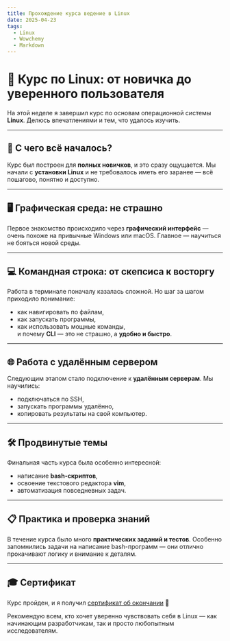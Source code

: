 ```yaml
---
title: Прохождение курса ведение в Linux
date: 2025-04-23
tags:
  - Linux
  - Wowchemy
  - Markdown
---
```


# 🐧 Курс по Linux: от новичка до уверенного пользователя

На этой неделе я завершил курс по основам операционной системы **Linux**. Делюсь впечатлениями и тем, что удалось изучить.

---

## 🚀 С чего всё началось?

Курс был построен для **полных новичков**, и это сразу ощущается. Мы начали с **установки Linux** и не требовалось иметь его заранее — всё пошагово, понятно и доступно.

---

## 🖥 Графическая среда: не страшно

Первое знакомство происходило через **графический интерфейс** — очень похоже на привычные Windows или macOS. Главное — научиться не бояться новой среды.

---

## 💻 Командная строка: от скепсиса к восторгу

Работа в терминале поначалу казалась сложной. Но шаг за шагом приходило понимание:  
- как навигировать по файлам,  
- как запускать программы,  
- как использовать мощные команды,  
и почему **CLI** — это не страшно, а **удобно и быстро**.

---

## 🌐 Работа с удалённым сервером

Следующим этапом стало подключение к **удалённым серверам**. Мы научились:
- подключаться по SSH,  
- запускать программы удалённо,  
- копировать результаты на свой компьютер.

---

## 🛠 Продвинутые темы

Финальная часть курса была особенно интересной:  
- написание **bash-скриптов**,  
- освоение текстового редактора **vim**,  
- автоматизация повседневных задач.

---

## 📋 Практика и проверка знаний

В течение курса было много **практических заданий и тестов**. Особенно запомнились задачи на написание bash-программ — они отлично прокачивают логику и внимание к деталям.

---

## 🎓 Сертификат

Курс пройден, и я получил [сертификат об окончании](https://stepik.org/cert/2833767) 🎉

Рекомендую всем, кто хочет уверенно чувствовать себя в Linux — как начинающим разработчикам, так и просто любопытным исследователям.
